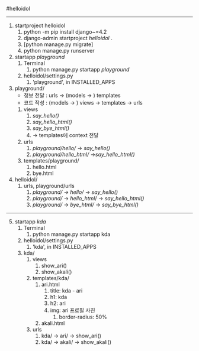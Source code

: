 #helloidol
***
1. startproject helloidol
   1. python -m pip install django~=4.2
   2. django-admin startproject _helloidol_ .
   3. [python manage.py migrate]
   4. python manage.py runserver
2. startapp _playground_
   1. Terminal 
      1. python manage.py startapp _playground_
   2. helloidol/settings.py
      1. 'playground', in INSTALLED_APPS
3. playground/
   - 정보 전달 : urls -> (models -> ) templates
   - 코드 작성 : (models -> ) views -> templates -> urls
   1. views
      1. _say_hello()_
      2. _say_hello_html()_
      3. _say_bye_html()_
      4.  -> templates에 context 전달
   2. urls
      1. _playground/hello/_ -> _say_hello()_
      2. _playground/hello_html/_ ->_say_hello_html()_
   3. templates/playground/
      1. hello.html
      2. bye.html
4. helloidol/
   1. urls, playground/urls
      1. _playground/_ -> _hello/_ -> _say_hello()_
      2. _playground/_ -> _hello_html_/ -> _say_hello_html()_
      3. _playground/_ -> _bye_html/_ -> _say_bye_html()_
---
5. startapp _kda_
   1. Terminal
      1. python manage.py startapp kda
   2. helloidol/settings.py
      1. 'kda', in INSTALLED_APPS
   3. kda/
      1. views
         1. show_ari()
         2. show_akali()
      2. templates/kda/
         1. ari.html
            1. title: kda - ari
            2. h1: kda
            3. h2: ari
            4. img: ari 프로필 사진
               1. border-radius: 50%
         2. akali.html
      3. urls
         1. kda/ -> ari/ -> show_ari()
         2. kda/ -> akali/ -> show_akali()
   
